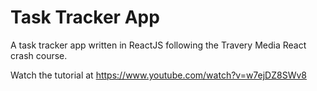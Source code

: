 # Task Tracker App 
A task tracker app written in ReactJS following the Travery Media React crash course.

Watch the tutorial at https://www.youtube.com/watch?v=w7ejDZ8SWv8
